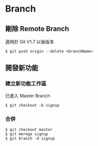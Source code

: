 # Branch

## 剛除 Remote Branch

適用於 Git V1.7 以後版本

    $ git push origin --delete <branchName>

## 開發新功能

### 建立新功能工作區

已進入 Master Branch

    $ git checkout -b signup

### 合併

    $ git checkout master
    $ git merege signup
    $ git branch -d signup

